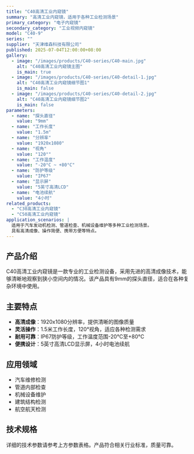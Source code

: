 ```yaml
---
title: "C40高清工业内窥镜"
summary: "高清工业内窥镜，适用于各种工业检测场景"
primary_category: "电子内窥镜"
secondary_category: "工业视频内窥镜"
model: "C40-9"
series: ""
supplier: "天津维森科技有限公司"
published: 2025-07-04T12:00:00+08:00
gallery:
  - image: "/images/products/C40-series/C40-main.jpg"
    alt: "C40高清工业内窥镜主图"
    is_main: true
  - image: "/images/products/C40-series/C40-detail-1.jpg"
    alt: "C40高清工业内窥镜细节图1"
    is_main: false
  - image: "/images/products/C40-series/C40-detail-2.jpg"
    alt: "C40高清工业内窥镜细节图2"
    is_main: false
parameters:
  - name: "探头直径"
    value: "9mm"
  - name: "工作长度"
    value: "1.5m"
  - name: "分辨率"
    value: "1920x1080"
  - name: "视角"
    value: "120°"
  - name: "工作温度"
    value: "-20°C ~ +80°C"
  - name: "防护等级"
    value: "IP67"
  - name: "显示屏"
    value: "5英寸高清LCD"
  - name: "电池续航"
    value: "4小时"
related_products:
  - "C30高清工业内窥镜"
  - "C50高清工业内窥镜"
application_scenarios: |
  适用于汽车发动机检测、管道检查、机械设备维护等多种工业检测场景。
  具有高清成像、操作简便、携带方便等特点。
---
```


## 产品介绍

C40高清工业内窥镜是一款专业的工业检测设备，采用先进的高清成像技术，能够清晰地观察到狭小空间内的情况。该产品具有9mm的探头直径，适合在各种复杂环境中使用。

## 主要特点

- **高清成像**：1920x1080分辨率，提供清晰的图像质量
- **灵活操作**：1.5米工作长度，120°视角，适应各种检测需求
- **耐用可靠**：IP67防护等级，工作温度范围-20°C至+80°C
- **便携设计**：5英寸高清LCD显示屏，4小时电池续航

## 应用领域

- 汽车维修检测
- 管道内部检查
- 机械设备维护
- 建筑结构检测
- 航空航天检测

## 技术规格

详细的技术参数请参考上方参数表格。产品符合相关行业标准，质量可靠。
